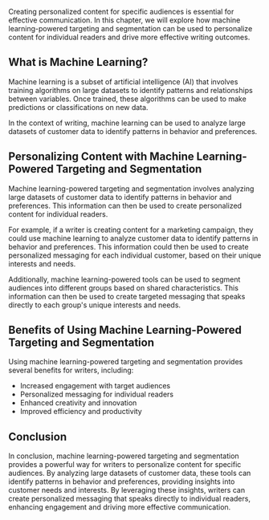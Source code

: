 
Creating personalized content for specific audiences is essential for effective communication. In this chapter, we will explore how machine learning-powered targeting and segmentation can be used to personalize content for individual readers and drive more effective writing outcomes.

What is Machine Learning?
-------------------------

Machine learning is a subset of artificial intelligence (AI) that involves training algorithms on large datasets to identify patterns and relationships between variables. Once trained, these algorithms can be used to make predictions or classifications on new data.

In the context of writing, machine learning can be used to analyze large datasets of customer data to identify patterns in behavior and preferences.

Personalizing Content with Machine Learning-Powered Targeting and Segmentation
------------------------------------------------------------------------------

Machine learning-powered targeting and segmentation involves analyzing large datasets of customer data to identify patterns in behavior and preferences. This information can then be used to create personalized content for individual readers.

For example, if a writer is creating content for a marketing campaign, they could use machine learning to analyze customer data to identify patterns in behavior and preferences. This information could then be used to create personalized messaging for each individual customer, based on their unique interests and needs.

Additionally, machine learning-powered tools can be used to segment audiences into different groups based on shared characteristics. This information can then be used to create targeted messaging that speaks directly to each group's unique interests and needs.

Benefits of Using Machine Learning-Powered Targeting and Segmentation
---------------------------------------------------------------------

Using machine learning-powered targeting and segmentation provides several benefits for writers, including:

* Increased engagement with target audiences
* Personalized messaging for individual readers
* Enhanced creativity and innovation
* Improved efficiency and productivity

Conclusion
----------

In conclusion, machine learning-powered targeting and segmentation provides a powerful way for writers to personalize content for specific audiences. By analyzing large datasets of customer data, these tools can identify patterns in behavior and preferences, providing insights into customer needs and interests. By leveraging these insights, writers can create personalized messaging that speaks directly to individual readers, enhancing engagement and driving more effective communication.
